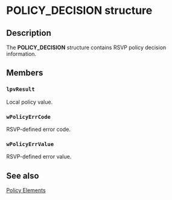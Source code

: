 # POLICY_DECISION structure

## Description

The
**POLICY_DECISION** structure contains RSVP policy decision information.

## Members

### `lpvResult`

Local policy value.

### `wPolicyErrCode`

RSVP-defined error code.

### `wPolicyErrValue`

RSVP-defined error value.

## See also

[Policy Elements](https://learn.microsoft.com/previous-versions/windows/desktop/qos/policy-elements)